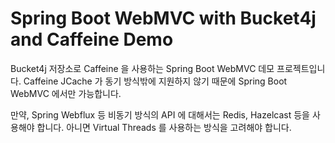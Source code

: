# Spring Boot WebMVC with Bucket4j and Caffeine Demo

Bucket4j 저장소로 Caffeine 을 사용하는 Spring Boot WebMVC 데모 프로젝트입니다.
Caffeine JCache 가 동기 방식밖에 지원하지 않기 때문에 Spring Boot WebMVC 에서만 가능합니다.

만약, Spring Webflux 등 비동기 방식의 API 에 대해서는 Redis, Hazelcast 등을 사용해야 합니다.
아니면 Virtual Threads 를 사용하는 방식을 고려해야 합니다.
